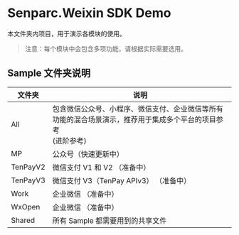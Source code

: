 # Senparc.Weixin SDK Demo

本文件夹内项目，用于演示各模块的使用。

> 注意：每个模块中会包含多项功能，请根据实际需要选用。

## Sample 文件夹说明

|      文件夹    |           说明            |
|---------------|---------------------------|
|   All         |   包含微信公众号、小程序、微信支付、企业微信等所有功能的混合场景演示，推荐用于集成多个平台的项目参考<br />(进阶参考)
|   MP          |   公众号（快速更新中）
|   TenPayV2    |   微信支付 V1 和 V2 （准备中）
|   TenPayV3    |   微信支付 V3（TenPay APIv3） （准备中）
|   Work        |   企业微信 （准备中）
|   WxOpen      |   企业微信 （准备中）
|   Shared      |   所有 Sample 都需要用到的共享文件
